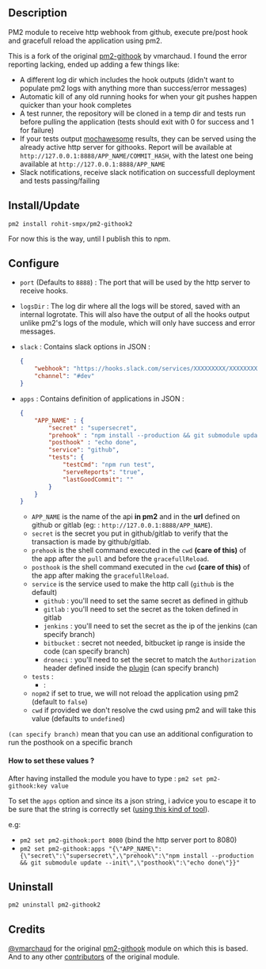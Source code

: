## Description

PM2 module to receive http webhook from github, execute pre/post hook and gracefull reload the application using pm2.

This is a fork of the original [pm2-githook](https://github.com/vmarchaud/pm2-githook) by vmarchaud. I found the error reporting lacking, ended up adding a few things like:
* A different log dir which includes the hook outputs (didn't want to populate pm2 logs with anything more than success/error messages)
* Automatic kill of any old running hooks for when your git pushes happen quicker than your hook completes
* A test runner, the repository will be cloned in a temp dir and tests run before pulling the application (tests should exit with 0 for success and 1 for failure)
* If your tests output [mochawesome](https://github.com/adamgruber/mochawesome) results, they can be served using the already active http server for githooks.
	Report will be available at `http://127.0.0.1:8888/APP_NAME/COMMIT_HASH`, with the latest one being available at `http://127.0.0.1:8888/APP_NAME`
* Slack notifications, receive slack notification on successfull deployment and tests passing/failing

## Install/Update

`pm2 install rohit-smpx/pm2-githook2`

For now this is the way, until I publish this to npm.

## Configure

- `port` (Defaults to `8888`) : The port that will be used by the http server to receive hooks.
- `logsDir` : The log dir where all the logs will be stored, saved with an internal logrotate. This will also have the output of all the hooks output unlike pm2's logs of the module, which will only have success and error messages.
- `slack` : Contains slack options in JSON :

	```json
	{
		"webhook": "https://hooks.slack.com/services/XXXXXXXXX/XXXXXXXXX/XXXXXXXXXXXXXXXXXXXXXXXX",
		"channel": "#dev"
	}
	```
- `apps` : Contains definition of applications in JSON : 

    ```json
	{
		"APP_NAME" : {
			"secret" : "supersecret",
			"prehook" : "npm install --production && git submodule update --init",
			"posthook" : "echo done",
			"service": "github",
			"tests": {
				"testCmd": "npm run test",
				"serveReports": "true",
				"lastGoodCommit": ""
			}
		}
	}
    ```
    
    - `APP_NAME` is the name of the api **in pm2** and in the **url** defined on github or gitlab (eg: : `http://127.0.0.1:8888/APP_NAME`).
    - `secret` is the secret you put in github/gitlab to verify that the transaction is made by github/gitlab.
    - `prehook` is the shell command executed in the `cwd` **(care of this)** of the app after the `pull` and before the `gracefullReload`.
    - `posthook` is the shell command executed in the `cwd` **(care of this)** of the app after making the `gracefullReload`.
    - `service` is the service used to make the http call (`github` is the default)
      - `github` : you'll need to set the same secret as defined in github 
      - `gitlab` : you'll need to set the secret as the token defined in gitlab
      - `jenkins` : you'll need to set the secret as the ip of the jenkins (can specify branch)
      - `bitbucket` : secret not needed, bitbucket ip range is inside the code (can specify branch)
      - `droneci` : you'll need to set the secret to match the `Authorization` header defined inside the [plugin](http://addons.drone.io/webhook/) (can specify branch)
	- `tests` :
	  - :
    - `nopm2` if set to true, we will not reload the application using pm2 (default to `false`)
    - `cwd` if provided we don't resolve the cwd using pm2 and will take this value (defaults to `undefined`)

`(can specify branch)`  mean that you can use an additional configuration to run the posthook on a specific branch

#### How to set these values ?

 After having installed the module you have to type :
`pm2 set pm2-githook:key value`

To set the `apps` option and since its a json string, i advice you to escape it to be sure that the string is correctly set ([using this kind of tool](http://bernhardhaeussner.de/odd/json-escape/)).

e.g: 
- `pm2 set pm2-githook:port 8080` (bind the http server port to 8080)
- `pm2 set pm2-githook:apps "{\"APP_NAME\":{\"secret\":\"supersecret\",\"prehook\":\"npm install --production && git submodule update --init\",\"posthook\":\"echo done\"}}"` 

## Uninstall

`pm2 uninstall pm2-githook2`

## Credits

[@vmarchaud](https://github.com/vmarchaud) for the original [pm2-githook](https://github.com/vmarchaud/pm2-githook) module on which this is based.
And to any other [contributors](https://github.com/vmarchaud/pm2-githook/graphs/contributors) of the original module.